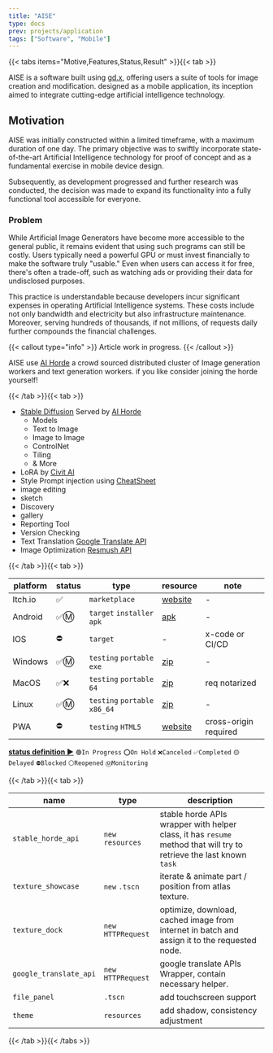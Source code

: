 ```yaml
---
title: "AISE"
type: docs
prev: projects/application
tags: ["Software", "Mobile"]
---
```


{{< tabs items="Motive,Features,Status,Result" >}}{{< tab >}}

AISE is a software built using [gd.x](https://github.com/naiiveprojects/gd.x/), offering users a suite of tools for image creation and modification. designed as a mobile application, its inception aimed to integrate cutting-edge artificial intelligence technology.

## Motivation

AISE was initially constructed within a limited timeframe, with a maximum duration of one day. The primary objective was to swiftly incorporate state-of-the-art Artificial Intelligence technology for proof of concept and as a fundamental exercise in mobile device design.

Subsequently, as development progressed and further research was conducted, the decision was made to expand its functionality into a fully functional tool accessible for everyone.

### Problem

While Artificial Image Generators have become more accessible to the general public, it remains evident that using such programs can still be costly. Users typically need a powerful GPU or must invest financially to make the software truly "usable." Even when users can access it for free, there's often a trade-off, such as watching ads or providing their data for undisclosed purposes.

This practice is understandable because developers incur significant expenses in operating Artificial Intelligence systems. These costs include not only bandwidth and electricity but also infrastructure maintenance. Moreover, serving hundreds of thousands, if not millions, of requests daily further compounds the financial challenges.

{{< callout type="info" >}}
  Article work in progress.
{{< /callout >}}

AISE use [AI Horde](https://stablehorde.net/) a crowd sourced distributed cluster of Image generation workers and text generation workers. if you like consider joining the horde yourself!

{{< /tab >}}{{< tab >}}

- [Stable Diffusion](https://github.com/Stability-AI/StableDiffusion) Served by [AI Horde](https://stablehorde.net/)
  - Models
  - Text to Image
  - Image to Image
  - ControlNet
  - Tiling
  - & More
- LoRA by [Civit AI](https://civitai.com/)
- Style Prompt injection using [CheatSheet](https://github.com/SupaGruen/StableDiffusion-CheatSheet/tree/main/src)
- image editing
- sketch
- Discovery
- gallery
- Reporting Tool
- Version Checking
- Text Translation [Google Translate API](https://cloud.google.com/translate/docs/reference/rest/)
- Image Optimization [Resmush API](https://resmush.it/)

{{< /tab >}}{{< tab >}}

| platform | status | type | resource | note |
|----------|--------|------|-----|------|
| Itch.io | ✅ | `marketplace` | [website](https://naiive.itch.io/aise) | - |
| Android | ✅Ⓜ️ | `target` `installer` `apk` | [apk](https://github.com/naiiveprojects/res/blob/main/AISE/AISE_prod_android.apk) | - |
| IOS | ⛔ | `target` | - | x-code or CI/CD |
| Windows | ✅Ⓜ️ | `testing` `portable` `exe` | [zip](https://github.com/naiiveprojects/res/blob/main/AISE/AISE_prod_windows.zip) | - |
| MacOS | ✅❌ | `testing` `portable` `64` | [zip](https://github.com/naiiveprojects/res/blob/main/AISE/AISE_prod_mac.zip) | req notarized |
| Linux | ✅Ⓜ️ | `testing` `portable` `x86_64` | [zip](https://github.com/naiiveprojects/res/blob/main/AISE/AISE_prod_linux.zip) | - |
| PWA | ⛔ | `testing` `HTML5` | [website](https://github.com/naiiveprojects/res/blob/main/AISE/AISE_prod_windows.zip) | cross-origin required |

[**status definition ▶️**](../../../information/documentation/project_status/) `🟢In Progress` `⭕On Hold` `❌Canceled` `✅Completed` `🟡Delayed` `⛔Blocked` `⚪Reopened` `Ⓜ️Monitoring`

{{< /tab >}}{{< tab >}}

| name | type | description |
|------|------|-------------|
| `stable_horde_api` | `new` `resources` | stable horde APIs wrapper with helper class, it has `resume` method that will try to retrieve the last known `task` |
| `texture_showcase` | `new` `.tscn` | iterate & animate part / position from atlas texture. |
| `texture_dock` | `new` `HTTPRequest` | optimize, download, cached image from internet in batch and assign it to the requested node. |
| `google_translate_api` | `new` `HTTPRequest` | google translate APIs Wrapper, contain necessary helper. |
| `file_panel` | `.tscn` | add touchscreen support |
| `theme` | `resources` | add shadow, consistency adjustment |

{{< /tab >}}{{< /tabs >}}
